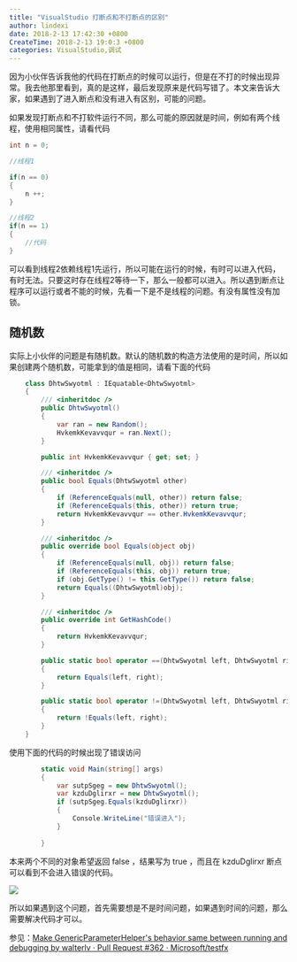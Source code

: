 ```yaml
---
title: "VisualStudio 打断点和不打断点的区别"
author: lindexi
date: 2018-2-13 17:42:30 +0800
CreateTime: 2018-2-13 19:0:3 +0800
categories: VisualStudio,调试
---
```


因为小伙伴告诉我他的代码在打断点的时候可以运行，但是在不打的时候出现异常。我去他那里看到，真的是这样，最后发现原来是代码写错了。本文来告诉大家，如果遇到了进入断点和没有进入有区别，可能的问题。

<!--more-->


<!-- csdn -->
<!-- 标签：VisualStudio，调试 -->

<div id="toc"></div>

如果发现打断点和不打软件运行不同，那么可能的原因就是时间，例如有两个线程，使用相同属性，请看代码

```csharp
int n = 0;

//线程1

if(n == 0)
{
	n ++;
}

//线程2
if(n == 1)
{
	//代码
}
```

可以看到线程2依赖线程1先运行，所以可能在运行的时候，有时可以进入代码，有时无法。只要这时存在线程2等待一下，那么一般都可以进入。所以遇到断点让程序可以运行或者不能的时候，先看一下是不是线程的问题。有没有属性没有加锁。

## 随机数

实际上小伙伴的问题是有随机数。默认的随机数的构造方法使用的是时间，所以如果创建两个随机数，可能拿到的值是相同，请看下面的代码

```csharp
    class DhtwSwyotml : IEquatable<DhtwSwyotml>
    {
        /// <inheritdoc />
        public DhtwSwyotml()
        {
            var ran = new Random();
            HvkemkKevavvqur = ran.Next();
        }

        public int HvkemkKevavvqur { get; set; }

        /// <inheritdoc />
        public bool Equals(DhtwSwyotml other)
        {
            if (ReferenceEquals(null, other)) return false;
            if (ReferenceEquals(this, other)) return true;
            return HvkemkKevavvqur == other.HvkemkKevavvqur;
        }

        /// <inheritdoc />
        public override bool Equals(object obj)
        {
            if (ReferenceEquals(null, obj)) return false;
            if (ReferenceEquals(this, obj)) return true;
            if (obj.GetType() != this.GetType()) return false;
            return Equals((DhtwSwyotml)obj);
        }

        /// <inheritdoc />
        public override int GetHashCode()
        {
            return HvkemkKevavvqur;
        }

        public static bool operator ==(DhtwSwyotml left, DhtwSwyotml right)
        {
            return Equals(left, right);
        }

        public static bool operator !=(DhtwSwyotml left, DhtwSwyotml right)
        {
            return !Equals(left, right);
        }
    }

```

使用下面的代码的时候出现了错误访问

```csharp
        static void Main(string[] args)
        {
            var sutpSgeg = new DhtwSwyotml();
            var kzduDglirxr = new DhtwSwyotml();
            if (sutpSgeg.Equals(kzduDglirxr))
            {
                Console.WriteLine("错误进入");
            }
         
        }
```

本来两个不同的对象希望返回 false ，结果写为 true ，而且在 kzduDglirxr 断点可以看到不会进入错误的代码。

![](http://7xqpl8.com1.z0.glb.clouddn.com/34fdad35-5dfe-a75b-2b4b-8c5e313038e2%2F2018213174010.jpg)

所以如果遇到这个问题，首先需要想是不是时间问题，如果遇到时间的问题，那么需要解决代码才可以。

参见：[Make GenericParameterHelper's behavior same between running and debugging by walterlv · Pull Request #362 · Microsoft/testfx](https://github.com/Microsoft/testfx/pull/362 )

